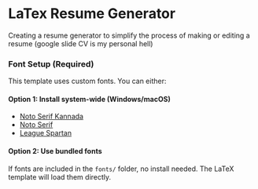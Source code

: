 # LaTex Resume Generator
Creating a resume generator to simplify the process of making or editing a resume (google slide CV is my personal hell)

### Font Setup (Required)
This template uses custom fonts. You can either:

#### Option 1: Install system-wide (Windows/macOS)
- [Noto Serif Kannada](https://fonts.google.com/noto/specimen/Noto+Serif+Kannada)
- [Noto Serif](https://fonts.google.com/specimen/Noto+Serif)
- [League Spartan](https://fonts.google.com/specimen/League+Spartan)

#### Option 2: Use bundled fonts
If fonts are included in the `fonts/` folder, no install needed. The LaTeX template will load them directly.
